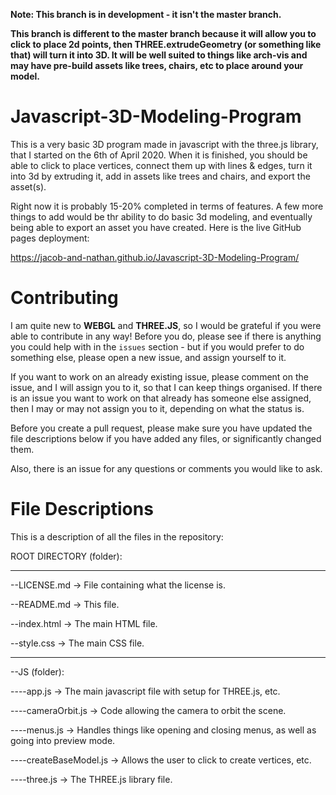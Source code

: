 **Note: This branch is in development - it isn't the master branch.**

**This branch is different to the master branch because it will allow you to click to place 2d points, then THREE.extrudeGeometry (or something like that) will turn it into 3D. It will be well suited to things like arch-vis and may have pre-build assets like trees, chairs, etc to place around your model.**

# Javascript-3D-Modeling-Program
This is a very basic 3D program made in javascript with the three.js library, that I started on the 6th of April 2020. When it is finished, you should be able to click to place vertices, connect them up with lines & edges, turn it into 3d by extruding it, add in assets like trees and chairs, and export the asset(s).

Right now it is probably 15-20% completed in terms of features. A few more things to add would be thr ability to do basic 3d modeling, and eventually being able to export an asset you have created. Here is the live GitHub pages deployment:

https://jacob-and-nathan.github.io/Javascript-3D-Modeling-Program/

# Contributing
I am quite new to **WEBGL** and  **THREE.JS**, so I would be grateful if you were able to contribute in any way! Before you do, please see if there is anything you could help with in the `issues` section - but if you would prefer to do something else, please open a new issue, and assign yourself to it. 

If you want to work on an already existing issue, please comment on the issue, and I will assign you to it, so that I can keep things organised.
If there is an issue you want to work on that already has someone else assigned, then I may or may not assign you to it, depending on what the status is.

Before you create a pull request, please make sure you have updated the file descriptions below if you have added any files, or significantly changed them.

Also, there is an issue for any questions or comments you would like to ask.

# File Descriptions
This is a description of all the files in the repository:

ROOT DIRECTORY (folder):

--- --- --- --- --- ---

--LICENSE.md -> File containing what the license is.

--README.md -> This file.

--index.html -> The main HTML file.

--style.css -> The main CSS file.

--- --- --- --- --- --- 
 
--JS (folder):

----app.js -> The main javascript file with setup for THREE.js, etc.

----cameraOrbit.js -> Code allowing the camera to orbit the scene.

----menus.js -> Handles things like opening and closing menus, as well as going into preview mode.

----createBaseModel.js -> Allows the user to click to create vertices, etc.

----three.js -> The THREE.js library file.